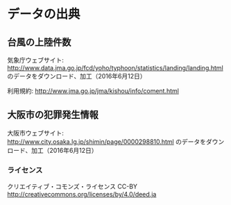 # データの出典

## 台風の上陸件数

気象庁ウェブサイト: 
http://www.data.jma.go.jp/fcd/yoho/typhoon/statistics/landing/landing.html
のデータをダウンロード、加工（2016年6月12日）

利用規約: http://www.jma.go.jp/jma/kishou/info/coment.html

## 大阪市の犯罪発生情報 

大阪市ウェブサイト: 
http://www.city.osaka.lg.jp/shimin/page/0000298810.html
のデータをダウンロード、加工（2016年6月12日）

### ライセンス

クリエイティブ・コモンズ・ライセンス CC-BY
http://creativecommons.org/licenses/by/4.0/deed.ja
